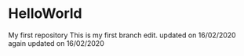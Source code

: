 # HelloWorld
My first repository
This is my first branch edit.
updated on 16/02/2020
again updated on 16/02/2020
